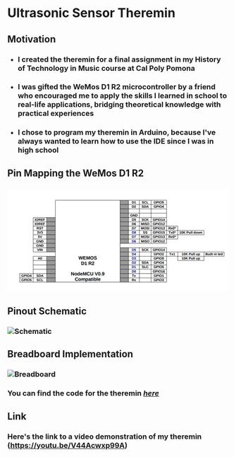 # Ultrasonic Sensor Theremin
## Motivation
- ### I created the theremin for a final assignment in my History of Technology in Music course at Cal Poly Pomona
- ### I was gifted the WeMos D1 R2 microcontroller by a friend who encouraged me to apply the skills I learned in school to real-life applications, bridging theoretical knowledge with practical experiences
- ### I chose to program my theremin in Arduino, because I've always wanted to learn how to use the IDE since I was in high school
## Pin Mapping the WeMos D1 R2
### ![Mapping](https://github.com/fctanglao/UltrasonicSensorTheremin/blob/main/WeMos%20D1%20R2%20Pin%20Mapping.png)
## Pinout Schematic
### ![Schematic](https://github.com/FrancisTanglao/UltrasonicSensorTheremin/blob/main/Ultrasonic%20Sensor%20Theremin%20Schematic.png)
## Breadboard Implementation
### ![Breadboard](https://github.com/FrancisTanglao/UltrasonicSensorTheremin/blob/main/Ultrasonic%20Sensor%20Theremin%20Breadboard.png)
### You can find the code for the theremin [*here*](https://github.com/FrancisTanglao/UltrasonicSensorTheremin/blob/main/WeMosUltrasonicSensorTheremin.ino)
## Link
### Here's the link to a video demonstration of my theremin (https://youtu.be/V44Acwxp99A)
